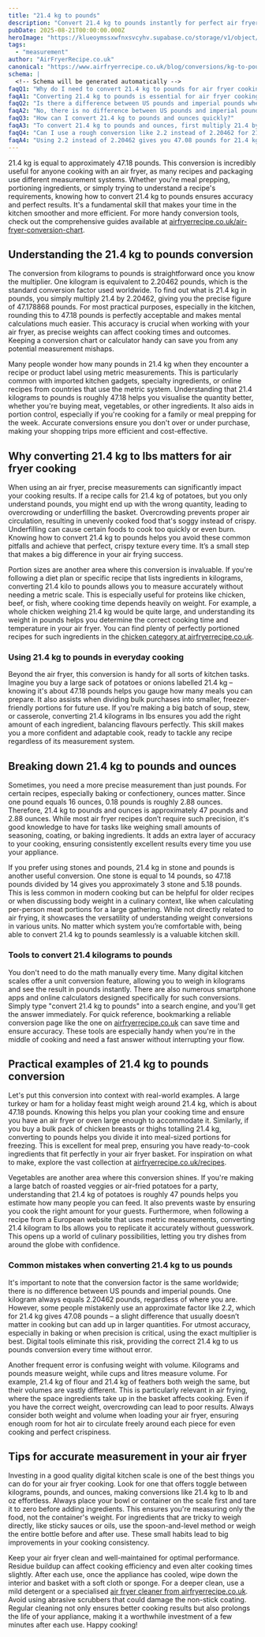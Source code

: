 ```yaml
---
title: "21.4 kg to pounds"
description: "Convert 21.4 kg to pounds instantly for perfect air fryer meal prep. Get accurate weight conversions for recipes, shopping, and portion control."
pubDate: 2025-08-21T00:00:00.000Z
heroImage: "https://klueoymssxwfnxsvcyhv.supabase.co/storage/v1/object/public/Shmucket/21-4-kg-to-pounds.webp"
tags:
  - "measurement"
author: "AirFryerRecipe.co.uk"
canonical: "https://www.airfryerrecipe.co.uk/blog/conversions/kg-to-pounds/21-4-kg-to-pounds"
schema: |
  <!-- Schema will be generated automatically -->
faqQ1: "Why do I need to convert 21.4 kg to pounds for air fryer cooking?"
faqA1: "Converting 21.4 kg to pounds is essential for air fryer cooking because many recipes and ingredient packages use different measurement systems. Accurate weight ensures you use the correct amount of food, which directly affects cooking time and results. Overcrowding the basket with too much food leads to uneven cooking and sogginess, while too little can cause burning. Knowing the conversion helps you portion correctly for perfect air-fried meals every time."
faqQ2: "Is there a difference between US pounds and imperial pounds when converting 21.4 kg?"
faqA2: "No, there is no difference between US pounds and imperial pounds; both are identical units of weight. The conversion factor from kilograms to pounds is universally 1 kg = 2.20462 pounds. So, whether you're converting 21.4 kg to US pounds or imperial pounds, the result is exactly the same: approximately 47.18 pounds. This consistency makes it easy to use any conversion tool or chart with confidence."
faqQ3: "How can I convert 21.4 kg to pounds and ounces quickly?"
faqA3: "To convert 21.4 kg to pounds and ounces, first multiply 21.4 by 2.20462 to get pounds (47.18). Then, take the decimal part (0.18) and multiply it by 16 to get ounces (2.88). So, 21.4 kg is roughly 47 pounds and 2.88 ounces. For speed, use a digital kitchen scale that switches between units or an online converter—just type \"convert 21.4 kg to pounds and ounces\" for instant results."
faqQ4: "Can I use a rough conversion like 2.2 instead of 2.20462 for 21.4 kg to pounds?"
faqA4: "Using 2.2 instead of 2.20462 gives you 47.08 pounds for 21.4 kg, which is very close to the exact 47.18 pounds. For most air fryer cooking and everyday purposes, this slight difference won't affect your results. However, for baking or when precision is critical, it's best to use the exact multiplier to avoid cumulative errors. Digital scales and converters remove the guesswork and ensure accuracy."
---
```

<p>21.4 kg is equal to approximately 47.18 pounds. This conversion is incredibly useful for anyone cooking with an air fryer, as many recipes and packaging use different measurement systems. Whether you're meal prepping, portioning ingredients, or simply trying to understand a recipe's requirements, knowing how to convert 21.4 kg to pounds ensures accuracy and perfect results. It's a fundamental skill that makes your time in the kitchen smoother and more efficient. For more handy conversion tools, check out the comprehensive guides available at <a href=https://www.airfryerrecipe.co.uk/air-fryer-conversion-chart>airfryerrecipe.co.uk/air-fryer-conversion-chart</a>.</p>

<h2>Understanding the 21.4 kg to pounds conversion</h2>
<p>The conversion from kilograms to pounds is straightforward once you know the multiplier. One kilogram is equivalent to 2.20462 pounds, which is the standard conversion factor used worldwide. To find out what is 21.4 kg in pounds, you simply multiply 21.4 by 2.20462, giving you the precise figure of 47.178868 pounds. For most practical purposes, especially in the kitchen, rounding this to 47.18 pounds is perfectly acceptable and makes mental calculations much easier. This accuracy is crucial when working with your air fryer, as precise weights can affect cooking times and outcomes. Keeping a conversion chart or calculator handy can save you from any potential measurement mishaps.</p>

<p>Many people wonder how many pounds in 21.4 kg when they encounter a recipe or product label using metric measurements. This is particularly common with imported kitchen gadgets, specialty ingredients, or online recipes from countries that use the metric system. Understanding that 21.4 kilograms to pounds is roughly 47.18 helps you visualise the quantity better, whether you're buying meat, vegetables, or other ingredients. It also aids in portion control, especially if you're cooking for a family or meal prepping for the week. Accurate conversions ensure you don't over or under purchase, making your shopping trips more efficient and cost-effective.</p>

<h2>Why converting 21.4 kg to lbs matters for air fryer cooking</h2>
<p>When using an air fryer, precise measurements can significantly impact your cooking results. If a recipe calls for 21.4 kg of potatoes, but you only understand pounds, you might end up with the wrong quantity, leading to overcrowding or underfilling the basket. Overcrowding prevents proper air circulation, resulting in unevenly cooked food that's soggy instead of crispy. Underfilling can cause certain foods to cook too quickly or even burn. Knowing how to convert 21.4 kg to pounds helps you avoid these common pitfalls and achieve that perfect, crispy texture every time. It’s a small step that makes a big difference in your air frying success.</p>

<p>Portion sizes are another area where this conversion is invaluable. If you're following a diet plan or specific recipe that lists ingredients in kilograms, converting 21.4 kilo to pounds allows you to measure accurately without needing a metric scale. This is especially useful for proteins like chicken, beef, or fish, where cooking time depends heavily on weight. For example, a whole chicken weighing 21.4 kg would be quite large, and understanding its weight in pounds helps you determine the correct cooking time and temperature in your air fryer. You can find plenty of perfectly portioned recipes for such ingredients in the <a href=https://www.airfryerrecipe.co.uk/recipe-category/chicken>chicken category at airfryerrecipe.co.uk</a>.</p>

<h3>Using 21.4 kg to pounds in everyday cooking</h3>
<p>Beyond the air fryer, this conversion is handy for all sorts of kitchen tasks. Imagine you buy a large sack of potatoes or onions labelled 21.4 kg – knowing it's about 47.18 pounds helps you gauge how many meals you can prepare. It also assists when dividing bulk purchases into smaller, freezer-friendly portions for future use. If you're making a big batch of soup, stew, or casserole, converting 21.4 kilograms in lbs ensures you add the right amount of each ingredient, balancing flavours perfectly. This skill makes you a more confident and adaptable cook, ready to tackle any recipe regardless of its measurement system.</p>

<h2>Breaking down 21.4 kg to pounds and ounces</h2>
<p>Sometimes, you need a more precise measurement than just pounds. For certain recipes, especially baking or confectionery, ounces matter. Since one pound equals 16 ounces, 0.18 pounds is roughly 2.88 ounces. Therefore, 21.4 kg to pounds and ounces is approximately 47 pounds and 2.88 ounces. While most air fryer recipes don’t require such precision, it's good knowledge to have for tasks like weighing small amounts of seasoning, coating, or baking ingredients. It adds an extra layer of accuracy to your cooking, ensuring consistently excellent results every time you use your appliance.</p>

<p>If you prefer using stones and pounds, 21.4 kg in stone and pounds is another useful conversion. One stone is equal to 14 pounds, so 47.18 pounds divided by 14 gives you approximately 3 stone and 5.18 pounds. This is less common in modern cooking but can be helpful for older recipes or when discussing body weight in a culinary context, like when calculating per-person meat portions for a large gathering. While not directly related to air frying, it showcases the versatility of understanding weight conversions in various units. No matter which system you’re comfortable with, being able to convert 21.4 kg to pounds seamlessly is a valuable kitchen skill.</p>

<h3>Tools to convert 21.4 kilograms to pounds</h3>
<p>You don't need to do the math manually every time. Many digital kitchen scales offer a unit conversion feature, allowing you to weigh in kilograms and see the result in pounds instantly. There are also numerous smartphone apps and online calculators designed specifically for such conversions. Simply type "convert 21.4 kg to pounds" into a search engine, and you'll get the answer immediately. For quick reference, bookmarking a reliable conversion page like the one on <a href=https://www.airfryerrecipe.co.uk>airfryerrecipe.co.uk</a> can save time and ensure accuracy. These tools are especially handy when you're in the middle of cooking and need a fast answer without interrupting your flow.</p>

<h2>Practical examples of 21.4 kg to pounds conversion</h2>
<p>Let's put this conversion into context with real-world examples. A large turkey or ham for a holiday feast might weigh around 21.4 kg, which is about 47.18 pounds. Knowing this helps you plan your cooking time and ensure you have an air fryer or oven large enough to accommodate it. Similarly, if you buy a bulk pack of chicken breasts or thighs totalling 21.4 kg, converting to pounds helps you divide it into meal-sized portions for freezing. This is excellent for meal prep, ensuring you have ready-to-cook ingredients that fit perfectly in your air fryer basket. For inspiration on what to make, explore the vast collection at <a href=https://www.airfryerrecipe.co.uk/recipes>airfryerrecipe.co.uk/recipes</a>.</p>

<p>Vegetables are another area where this conversion shines. If you're making a large batch of roasted veggies or air-fried potatoes for a party, understanding that 21.4 kg of potatoes is roughly 47 pounds helps you estimate how many people you can feed. It also prevents waste by ensuring you cook the right amount for your guests. Furthermore, when following a recipe from a European website that uses metric measurements, converting 21.4 kilogram to lbs allows you to replicate it accurately without guesswork. This opens up a world of culinary possibilities, letting you try dishes from around the globe with confidence.</p>

<h3>Common mistakes when converting 21.4 kg to us pounds</h3>
<p>It's important to note that the conversion factor is the same worldwide; there is no difference between US pounds and imperial pounds. One kilogram always equals 2.20462 pounds, regardless of where you are. However, some people mistakenly use an approximate factor like 2.2, which for 21.4 kg gives 47.08 pounds – a slight difference that usually doesn’t matter in cooking but can add up in larger quantities. For utmost accuracy, especially in baking or when precision is critical, using the exact multiplier is best. Digital tools eliminate this risk, providing the correct 21.4 kg to us pounds conversion every time without error.</p>

<p>Another frequent error is confusing weight with volume. Kilograms and pounds measure weight, while cups and litres measure volume. For example, 21.4 kg of flour and 21.4 kg of feathers both weigh the same, but their volumes are vastly different. This is particularly relevant in air frying, where the space ingredients take up in the basket affects cooking. Even if you have the correct weight, overcrowding can lead to poor results. Always consider both weight and volume when loading your air fryer, ensuring enough room for hot air to circulate freely around each piece for even cooking and perfect crispiness.</p>

<h2>Tips for accurate measurement in your air fryer</h2>
<p>Investing in a good quality digital kitchen scale is one of the best things you can do for your air fryer cooking. Look for one that offers toggle between kilograms, pounds, and ounces, making conversions like 21.4 kg to lb and oz effortless. Always place your bowl or container on the scale first and tare it to zero before adding ingredients. This ensures you're measuring only the food, not the container's weight. For ingredients that are tricky to weigh directly, like sticky sauces or oils, use the spoon-and-level method or weigh the entire bottle before and after use. These small habits lead to big improvements in your cooking consistency.</p>

<p>Keep your air fryer clean and well-maintained for optimal performance. Residue buildup can affect cooking efficiency and even alter cooking times slightly. After each use, once the appliance has cooled, wipe down the interior and basket with a soft cloth or sponge. For a deeper clean, use a mild detergent or a specialised <a href=https://www.airfryerrecipe.co.uk/air-fryer-cleaner>air fryer cleaner from airfryerrecipe.co.uk</a>. Avoid using abrasive scrubbers that could damage the non-stick coating. Regular cleaning not only ensures better cooking results but also prolongs the life of your appliance, making it a worthwhile investment of a few minutes after each use. Happy cooking!</p>
